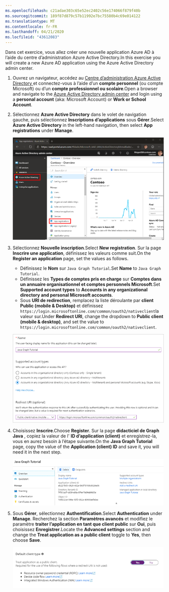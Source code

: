 ```yaml
---
ms.openlocfilehash: c21adae303c65e52ec2402c56e174066f879f40b
ms.sourcegitcommit: 189f87d879c57b11992e7bc75580b4c69e014122
ms.translationtype: MT
ms.contentlocale: fr-FR
ms.lasthandoff: 04/21/2020
ms.locfileid: "43612083"
---
```

<!-- markdownlint-disable MD002 MD041 -->

<span data-ttu-id="11c58-101">Dans cet exercice, vous allez créer une nouvelle application Azure AD à l’aide du centre d’administration Azure Active Directory.</span><span class="sxs-lookup"><span data-stu-id="11c58-101">In this exercise you will create a new Azure AD application using the Azure Active Directory admin center.</span></span>

1. <span data-ttu-id="11c58-102">Ouvrez un navigateur, accédez au [Centre d’administration Azure Active Directory ](https://aad.portal.azure.com) et connectez-vous à l’aide d’un **compte personnel** (ou compte Microsoft) ou d’un **compte professionnel ou scolaire**.</span><span class="sxs-lookup"><span data-stu-id="11c58-102">Open a browser and navigate to the [Azure Active Directory admin center](https://aad.portal.azure.com) and login using a **personal account** (aka: Microsoft Account) or **Work or School Account**.</span></span>

1. <span data-ttu-id="11c58-103">Sélectionnez **Azure Active Directory** dans le volet de navigation gauche, puis sélectionnez **Inscriptions d’applications** sous **Gérer**.</span><span class="sxs-lookup"><span data-stu-id="11c58-103">Select **Azure Active Directory** in the left-hand navigation, then select **App registrations** under **Manage**.</span></span>

    ![<span data-ttu-id="11c58-104">Une capture d’écran des inscriptions d’applications</span><span class="sxs-lookup"><span data-stu-id="11c58-104">A screenshot of the App registrations</span></span> ](./images/aad-portal-app-registrations.png)

1. <span data-ttu-id="11c58-105">Sélectionnez **Nouvelle inscription**.</span><span class="sxs-lookup"><span data-stu-id="11c58-105">Select **New registration**.</span></span> <span data-ttu-id="11c58-106">Sur la page **Inscrire une application**, définissez les valeurs comme suit.</span><span class="sxs-lookup"><span data-stu-id="11c58-106">On the **Register an application** page, set the values as follows.</span></span>

    - <span data-ttu-id="11c58-107">Définissez le **Nom** sur `Java Graph Tutorial`.</span><span class="sxs-lookup"><span data-stu-id="11c58-107">Set **Name** to `Java Graph Tutorial`.</span></span>
    - <span data-ttu-id="11c58-108">Définissez les **Types de comptes pris en charge** sur **Comptes dans un annuaire organisationnel et comptes personnels Microsoft**.</span><span class="sxs-lookup"><span data-stu-id="11c58-108">Set **Supported account types** to **Accounts in any organizational directory and personal Microsoft accounts**.</span></span>
    - <span data-ttu-id="11c58-109">Sous **URI de redirection**, remplacez la liste déroulante par **client Public (mobile & Desktop)** et définissez `https://login.microsoftonline.com/common/oauth2/nativeclient`la valeur sur.</span><span class="sxs-lookup"><span data-stu-id="11c58-109">Under **Redirect URI**, change the dropdown to **Public client (mobile & desktop)**, and set the value to `https://login.microsoftonline.com/common/oauth2/nativeclient`.</span></span>

    ![Capture d’écran de la page Inscrire une application](./images/aad-register-an-app.png)

1. <span data-ttu-id="11c58-111">Choisissez **Inscrire**.</span><span class="sxs-lookup"><span data-stu-id="11c58-111">Choose **Register**.</span></span> <span data-ttu-id="11c58-112">Sur la page **didacticiel de Graph Java** , copiez la valeur de l' **ID d’application (client)** et enregistrez-la, vous en aurez besoin à l’étape suivante.</span><span class="sxs-lookup"><span data-stu-id="11c58-112">On the **Java Graph Tutorial** page, copy the value of the **Application (client) ID** and save it, you will need it in the next step.</span></span>

    ![Une capture d’écran de l’ID d’application de la nouvelle inscription d'application](./images/aad-application-id.png)

1. <span data-ttu-id="11c58-114">Sous **Gérer**, sélectionnez **Authentification**.</span><span class="sxs-lookup"><span data-stu-id="11c58-114">Select **Authentication** under **Manage**.</span></span> <span data-ttu-id="11c58-115">Recherchez la section **Paramètres avancés** et modifiez le paramètre **traiter l’application en tant que client public** sur **Oui**, puis choisissez **Enregistrer**.</span><span class="sxs-lookup"><span data-stu-id="11c58-115">Locate the **Advanced settings** section and change the **Treat application as a public client** toggle to **Yes**, then choose **Save**.</span></span>

    ![Capture d’écran de la section type de client par défaut](./images/aad-default-client-type.png)
